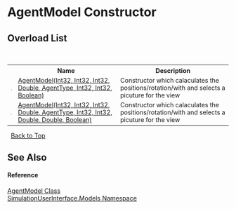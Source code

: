 # AgentModel Constructor 
 


## Overload List
&nbsp;<table><tr><th></th><th>Name</th><th>Description</th></tr><tr><td>![Public method](media/pubmethod.gif "Public method")</td><td><a href="3528810a-54b4-61d9-a7fd-7ec4fb46fbd4">AgentModel(Int32, Int32, Int32, Double, AgentType, Int32, Int32, Boolean)</a></td><td>
Constructor which calaculates the positions/rotation/with and selects a picuture for the view</td></tr><tr><td>![Public method](media/pubmethod.gif "Public method")</td><td><a href="77bf549b-e24c-8c5f-655f-06bc3df79e49">AgentModel(Int32, Int32, Int32, Double, AgentType, Int32, Int32, Double, Double, Boolean)</a></td><td>
Constructor which calaculates the positions/rotation/with and selects a picuture for the view</td></tr></table>&nbsp;
<a href="#agentmodel-constructor">Back to Top</a>

## See Also


#### Reference
<a href="6c29b917-c02a-75f0-1c61-b233fbcd175b">AgentModel Class</a><br /><a href="65763977-2250-51c1-3f4f-8c5da206e5aa">SimulationUserInterface.Models Namespace</a><br />